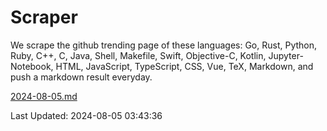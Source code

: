 # Scraper

We scrape the github trending page of these languages: Go, Rust, Python, Ruby, C++, C, Java, Shell, Makefile, Swift, Objective-C, Kotlin, Jupyter-Notebook, HTML, JavaScript, TypeScript, CSS, Vue, TeX, Markdown, and push a markdown result everyday.

[2024-08-05.md](https://github.com/cumthxy/github-trending-backup/blob/master/2024-08-05.md)

Last Updated: 2024-08-05 03:43:36